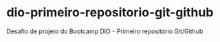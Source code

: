 # dio-primeiro-repositorio-git-github
Desafio de projeto do Bootcamp DIO - Primeiro repositório Git/Github
